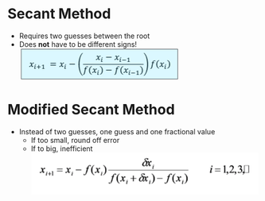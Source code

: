 # Secant Method
- Requires two guesses between the root
- Does **not** have to be different signs!
![](img/secant_method.png)

# Modified Secant Method
- Instead of two guesses, one guess and one fractional value
  - If too small, round off error
  - If to big, inefficient
![](img/modified_secant_method.png)
